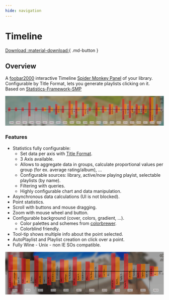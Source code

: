 ```yaml
---
hide: navigation
---
```


# Timeline

[Download :material-download:](https://github.com/regorxxx/Timeline-SMP){ .md-button }

## Overview

A [foobar2000](https://www.foobar2000.org/) interactive Timeline 
[Spider Monkey Panel](https://theqwertiest.github.io/foo_spider_monkey_panel/) of your library. 
Configurable by Title Format, lets you generate playlists clicking on it. Based on [Statistics-Framework-SMP](https://regorxxx.github.io/foobar2000-Framework-SMP.github.io/scripts/statistics-framework-smp/)

![Timeline UI](../images/tl_ui.jpg)

### Features
- Statistics fully configurable:
	- Set data per axis with [Title Format](https://wiki.hydrogenaud.io/index.php?title=Foobar2000:Title_Formatting_Reference).
	- 3 Axis available.
	- Allows to aggregate data in groups, calculate proportional values per group (for ex. average rating/album), ...
 	- Configurable sources: library, active/now playing playist, selectable playlists (by name).
   	- Filtering with queries.
	- Highly configurable chart and data manipulation.
- Asynchronous data calculations (UI is not blocked).
- Point statistics.
- Scroll with buttons and mouse dragging.
- Zoom with mouse wheel and button.
- Configurable background (cover, colors, gradient, ...).
	- Color palettes and schemes from [colorbrewer](https://colorbrewer2.org).
	- Colorblind friendly.
- Tool-tip shows multiple info about the point selected.
- AutoPlaylist and Playlist creation on click over a point.
- Fully Wine - Unix - non IE SOs compatible.

![Timeline usage](../images/tl.gif)